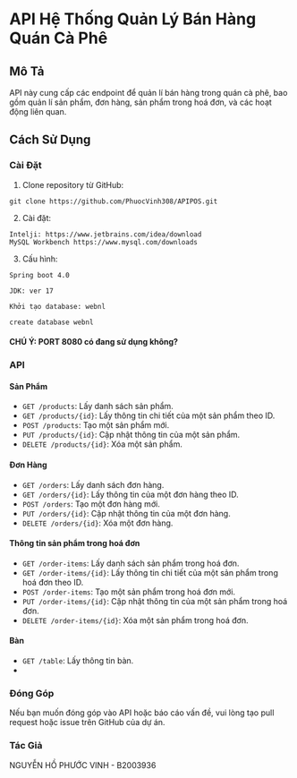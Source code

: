 # API Hệ Thống Quản Lý Bán Hàng Quán Cà Phê

## Mô Tả

API này cung cấp các endpoint để quản lí bán hàng trong quán cà phê, bao gồm quản lí sản phẩm, đơn hàng, sản phẩm trong hoá đơn, và các hoạt động liên quan.

## Cách Sử Dụng

### Cài Đặt

1. Clone repository từ GitHub:

```
git clone https://github.com/PhuocVinh308/APIPOS.git
```

2. Cài đặt:

```
Intelji: https://www.jetbrains.com/idea/download
MySQL Workbench https://www.mysql.com/downloads
```

3. Cấu hình:
```
Spring boot 4.0
```
```
JDK: ver 17
```
```
Khởi tạo database: webnl
```
```
create database webnl
```
#### CHÚ Ý: PORT 8080 có đang sử dụng không?


### API

#### Sản Phẩm

- `GET /products`: Lấy danh sách sản phẩm.
- `GET /products/{id}`: Lấy thông tin chi tiết của một sản phẩm theo ID.
- `POST /products`: Tạo một sản phẩm mới.
- `PUT /products/{id}`: Cập nhật thông tin của một sản phẩm.
- `DELETE /products/{id}`: Xóa một sản phẩm.

#### Đơn Hàng

- `GET /orders`: Lấy danh sách đơn hàng.
- `GET /orders/{id}`: Lấy thông tin của một đơn hàng theo ID.
- `POST /orders`: Tạo một đơn hàng mới.
- `PUT /orders/{id}`: Cập nhật thông tin của một đơn hàng.
- `DELETE /orders/{id}`: Xóa một đơn hàng.

#### Thông tin sản phẩm trong hoá đơn
- `GET /order-items`: Lấy danh sách sản phẩm trong hoá đơn.
- `GET /order-items/{id}`: Lấy thông tin chi tiết của một sản phẩm trong hoá đơn theo ID.
- `POST /order-items`: Tạo một sản phẩm trong hoá đơn mới.
- `PUT /order-items/{id}`: Cập nhật thông tin của một sản phẩm trong hoá đơn.
- `DELETE /order-items/{id}`: Xóa một sản phẩm trong hoá đơn.

#### Bàn

- `GET /table`: Lấy thông tin bàn.
- 
### Đóng Góp

Nếu bạn muốn đóng góp vào API hoặc báo cáo vấn đề, vui lòng tạo pull request hoặc issue trên GitHub của dự án.

### Tác Giả

NGUYỄN HỒ PHƯỚC VINH - B2003936



